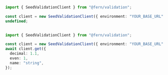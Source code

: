 ```typescript
import { SeedValidationClient } from "@fern/validation";

const client = new SeedValidationClient({ environment: "YOUR_BASE_URL" });
undefined;
 
```                        


```typescript
import { SeedValidationClient } from "@fern/validation";

const client = new SeedValidationClient({ environment: "YOUR_BASE_URL" });
await client.get({
  decimal: 1.1,
  even: 1,
  name: "string",
});
 
```                        


